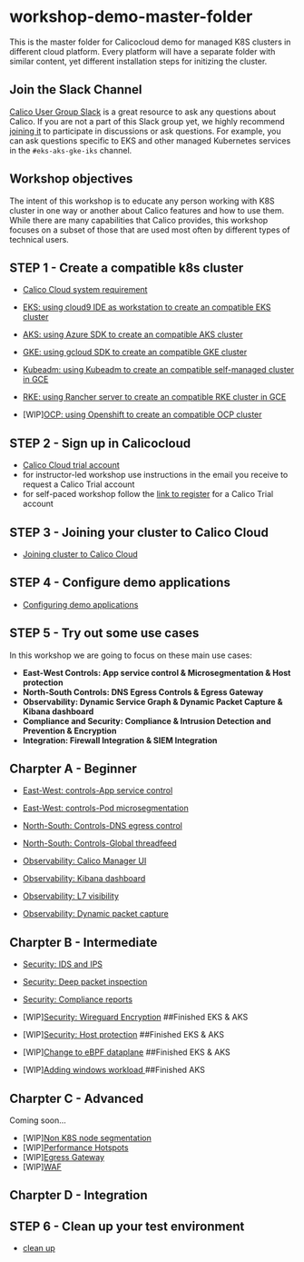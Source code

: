 # workshop-demo-master-folder
This is the master folder for Calicocloud demo for managed K8S clusters in different cloud platform. Every platform will have a separate folder with similar content, yet different installation steps for initizing the cluster. 

## Join the Slack Channel

[Calico User Group Slack](https://slack.projectcalico.org/) is a great resource to ask any questions about Calico. If you are not a part of this Slack group yet, we highly recommend [joining it](https://slack.projectcalico.org/) to participate in discussions or ask questions. For example, you can ask questions specific to EKS and other managed Kubernetes services in the `#eks-aks-gke-iks` channel.

## Workshop objectives

The intent of this workshop is to educate any person working with K8S cluster in one way or another about Calico features and how to use them. While there are many capabilities that Calico provides, this workshop focuses on a subset of those that are used most often by different types of technical users.


## STEP 1 - Create a compatible k8s cluster 

  - [Calico Cloud system requirement](https://docs.calicocloud.io/install/system-requirements)
  - [EKS: using cloud9 IDE as workstation to create an compatible EKS cluster](modules/creating-eks-cluster.md)
  - [AKS: using Azure SDK to create an compatible AKS cluster](modules/creating-aks-cluster.md)
  - [GKE: using gcloud SDK to create an compatible GKE cluster](modules/creating-gke-cluster.md)

  - [Kubeadm: using Kubeadm to create an compatible self-managed cluster in GCE](modules/creating-kubeadm-cluster.md)
  - [RKE: using Rancher server to create an compatible RKE cluster in GCE](modules/creating-rke-cluster.md)
  - [WIP][OCP: using Openshift to create an compatible OCP cluster](modules/creating-ocp-cluster.md)


## STEP 2 - Sign up in Calicocloud  

  - [Calico Cloud trial account](https://www.calicocloud.io/home/)
  - for instructor-led workshop use instructions in the email you receive to request a Calico Trial account
  - for self-paced workshop follow the [link to register](https://www.calicocloud.io/home) for a Calico Trial account

## STEP 3 - Joining your cluster to Calico Cloud

  - [Joining cluster to Calico Cloud](modules/joining-calico-cloud.md)


## STEP 4 - Configure demo applications

  - [Configuring demo applications](modules/configuring-demo-apps.md)

## STEP 5 - Try out some use cases

In this workshop we are going to focus on these main use cases:


- **East-West Controls: App service control & Microsegmentation & Host protection**
- **North-South Controls: DNS Egress Controls & Egress Gateway**
- **Observability: Dynamic Service Graph & Dynamic Packet Capture & Kibana dashboard**
- **Compliance and Security: Compliance & Intrusion Detection and Prevention & Encryption**
- **Integration: Firewall Integration & SIEM Integration**

## Charpter A - Beginner

- [East-West: controls-App service control](modules/app-service-control.md)
- [East-West: controls-Pod microsegmentation](modules/pod-microsegmentation.md)
- [North-South: Controls-DNS egress control](modules/dns-egress-controls.md)
- [North-South: Controls-Global threadfeed](modules/global-threadfeed.md)

- [Observability: Calico Manager UI](modules/manager-ui.md)
- [Observability: Kibana dashboard](modules/kibana-dashboard.md)
- [Observability: L7 visibility](modules/enable-l7-visibility.md) 
- [Observability: Dynamic packet capture](modules/dynamic-packet-capture.md) 

## Charpter B - Intermediate

- [Security: IDS and IPS](modules/intrusion-detection-protection.md)
- [Security: Deep packet inspection](modules/deep-packet-inspection.md) 
- [Security: Compliance reports](modules/compliance-reports.md) 
- [WIP][Security: Wireguard Encryption](modules/encryption.md) ##Finished EKS & AKS
- [WIP][Security: Host protection](modules/host-protection.md) ##Finished EKS & AKS

- [WIP][Change to eBPF dataplane](modules/ebpf-dataplane.md) ##Finished EKS & AKS
- [WIP][Adding windows workload ](modules/windows-workload.md) ##Finished AKS


## Charpter C - Advanced
Coming soon...
- [WIP][Non K8S node segmentation](modules/non-k8s-node-segmentation.md)
- [WIP][Performance Hotspots](modules/performance-hotspots.md) 
- [WIP][Egress Gateway](modules/egress-gateway.md) 
- [WIP][WAF](modules/waf.md)


## Charpter D - Integration


## STEP 6 - Clean up your test environment

- [clean up](modules/clean-up.md)